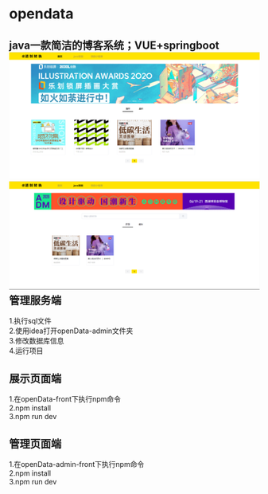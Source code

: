 # opendata
java一款简洁的博客系统；VUE+springboot<br>
![Image text](https://raw.githubusercontent.com/13692250780/opendata/rmaster/images/w1.png)
![Image text](https://raw.githubusercontent.com/13692250780/opendata/rmaster/images/w2.png)
管理服务端<br>
-
1.执行sql文件<br>
2.使用idea打开openData-admin文件夹<br>
3.修改数据库信息<br>
4.运行项目<br>

展示页面端<br>
-

1.在openData-front下执行npm命令<br>
2.npm install <br>
3.npm run dev<br>

管理页面端<br>
-

1.在openData-admin-front下执行npm命令<br>
2.npm install <br>
3.npm run dev<br>
